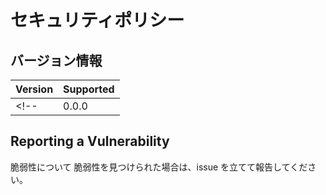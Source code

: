 # セキュリティポリシー

## バージョン情報
| Version | Supported          |
| ------- | ------------------ |
<!-- | 0.0.0   | in progress        | -->

## Reporting a Vulnerability
脆弱性について
脆弱性を見つけられた場合は、issue を立てて報告してください。
